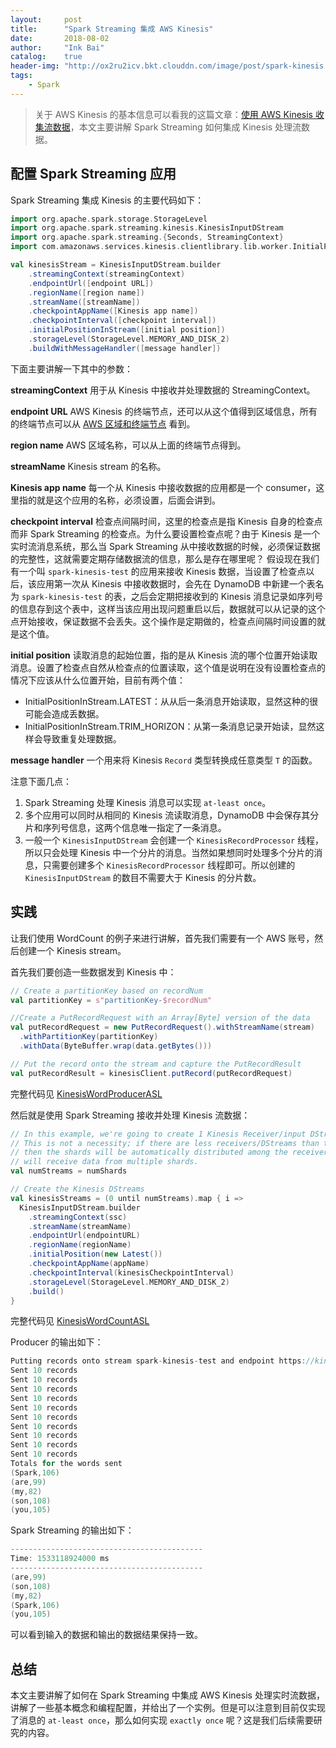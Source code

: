 ```yaml
---
layout:     post
title:      "Spark Streaming 集成 AWS Kinesis"
date:       2018-08-02
author:     "Ink Bai"
catalog:    true
header-img: "http://ox2ru2icv.bkt.clouddn.com/image/post/spark-kinesis.jpg"
tags:
    - Spark
---
```


> 关于 AWS Kinesis 的基本信息可以看我的这篇文章：[使用 AWS Kinesis 收集流数据](http://baixin.ink/2018/05/16/collect-data-with-kinesis/)，本文主要讲解 Spark Streaming 如何集成 Kinesis 处理流数据。

## 配置 Spark Streaming 应用
Spark Streaming 集成 Kinesis 的主要代码如下：

```scala
import org.apache.spark.storage.StorageLevel
import org.apache.spark.streaming.kinesis.KinesisInputDStream
import org.apache.spark.streaming.{Seconds, StreamingContext}
import com.amazonaws.services.kinesis.clientlibrary.lib.worker.InitialPositionInStream

val kinesisStream = KinesisInputDStream.builder
    .streamingContext(streamingContext)
    .endpointUrl([endpoint URL])
    .regionName([region name])
    .streamName([streamName])
    .checkpointAppName([Kinesis app name])
    .checkpointInterval([checkpoint interval])
    .initialPositionInStream([initial position])
    .storageLevel(StorageLevel.MEMORY_AND_DISK_2)
    .buildWithMessageHandler([message handler])
```

下面主要讲解一下其中的参数：

**streamingContext**
用于从 Kinesis 中接收并处理数据的 StreamingContext。

**endpoint URL**
AWS Kinesis 的终端节点，还可以从这个值得到区域信息，所有的终端节点可以从 [AWS 区域和终端节点](https://docs.aws.amazon.com/zh_cn/general/latest/gr/rande.html#ak_region) 看到。

**region name**
AWS 区域名称，可以从上面的终端节点得到。

**streamName**
Kinesis stream 的名称。

**Kinesis app name**
每一个从 Kinesis 中接收数据的应用都是一个 consumer，这里指的就是这个应用的名称，必须设置，后面会讲到。

**checkpoint interval**
检查点间隔时间，这里的检查点是指 Kinesis 自身的检查点而非 Spark Streaming 的检查点。为什么要设置检查点呢？由于 Kinesis 是一个实时流消息系统，那么当 Spark Streaming 从中接收数据的时候，必须保证数据的完整性，这就需要定期存储数据流的信息，那么是存在哪里呢？
假设现在我们有一个叫 `spark-kinesis-test` 的应用来接收 Kinesis 数据，当设置了检查点以后，该应用第一次从 Kinesis 中接收数据时，会先在 DynamoDB 中新建一个表名为 `spark-kinesis-test` 的表，之后会定期把接收到的 Kinesis 消息记录如序列号的信息存到这个表中，这样当该应用出现问题重启以后，数据就可以从记录的这个点开始接收，保证数据不会丢失。这个操作是定期做的，检查点间隔时间设置的就是这个值。

**initial position**
读取消息的起始位置，指的是从 Kinesis 流的哪个位置开始读取消息。设置了检查点自然从检查点的位置读取，这个值是说明在没有设置检查点的情况下应该从什么位置开始，目前有两个值：

- InitialPositionInStream.LATEST：从从后一条消息开始读取，显然这种的很可能会造成丢数据。
- InitialPositionInStream.TRIM_HORIZON：从第一条消息记录开始读，显然这样会导致重复处理数据。

**message handler**
一个用来将 Kinesis `Record` 类型转换成任意类型 `T` 的函数。

注意下面几点：

1. Spark Streaming 处理 Kinesis 消息可以实现 `at-least once`。
2. 多个应用可以同时从相同的 Kinesis 流读取消息，DynamoDB 中会保存其分片和序列号信息，这两个信息唯一指定了一条消息。
3. 一般一个 `KinesisInputDStream` 会创建一个 `KinesisRecordProcessor` 线程，所以只会处理 Kinesis 中一个分片的消息。当然如果想同时处理多个分片的消息，只需要创建多个 `KinesisRecordProcessor` 线程即可。所以创建的 `KinesisInputDStream` 的数目不需要大于 Kinesis 的分片数。

## 实践
让我们使用 WordCount 的例子来进行讲解，首先我们需要有一个 AWS 账号，然后创建一个 Kinesis stream。

首先我们要创造一些数据发到 Kinesis 中：

```scala
// Create a partitionKey based on recordNum
val partitionKey = s"partitionKey-$recordNum"

//Create a PutRecordRequest with an Array[Byte] version of the data
val putRecordRequest = new PutRecordRequest().withStreamName(stream)
  .withPartitionKey(partitionKey)
  .withData(ByteBuffer.wrap(data.getBytes()))

// Put the record onto the stream and capture the PutRecordResult
val putRecordResult = kinesisClient.putRecord(putRecordRequest)
```

完整代码见 [KinesisWordProducerASL](https://github.com/Trigl/spark-learning/blob/master/src/main/scala/ink/baixin/spark/examples/streaming/KinesisWordProducerASL.scala)

然后就是使用 Spark Streaming 接收并处理 Kinesis 流数据：

```scala
// In this example, we're going to create 1 Kinesis Receiver/input DStream for each shard,
// This is not a necessity; if there are less receivers/DStreams than the number of shards,
// then the shards will be automatically distributed among the receivers and each receiver
// will receive data from multiple shards.
val numStreams = numShards

// Create the Kinesis DStreams
val kinesisStreams = (0 until numStreams).map { i =>
  KinesisInputDStream.builder
    .streamingContext(ssc)
    .streamName(streamName)
    .endpointUrl(endpointURL)
    .regionName(regionName)
    .initialPosition(new Latest())
    .checkpointAppName(appName)
    .checkpointInterval(kinesisCheckpointInterval)
    .storageLevel(StorageLevel.MEMORY_AND_DISK_2)
    .build()
}
```

完整代码见 [KinesisWordCountASL](https://github.com/Trigl/spark-learning/blob/master/src/main/scala/ink/baixin/spark/examples/streaming/KinesisWordCountASL.scala)

Producer 的输出如下：

```scala
Putting records onto stream spark-kinesis-test and endpoint https://kinesis.cn-north-1.amazonaws.com.cn at a rate of 10 records per second and 5 words per record
Sent 10 records
Sent 10 records
Sent 10 records
Sent 10 records
Sent 10 records
Sent 10 records
Sent 10 records
Sent 10 records
Sent 10 records
Sent 10 records
Totals for the words sent
(Spark,106)
(are,99)
(my,82)
(son,108)
(you,105)
```

Spark Streaming 的输出如下：

```scala
-------------------------------------------
Time: 1533118924000 ms
-------------------------------------------
(are,99)
(son,108)
(my,82)
(Spark,106)
(you,105)
```

可以看到输入的数据和输出的数据结果保持一致。

## 总结
本文主要讲解了如何在 Spark Streaming 中集成 AWS Kinesis 处理实时流数据，讲解了一些基本概念和编程配置，并给出了一个实例。但是可以注意到目前仅实现了消息的 `at-least once`，那么如何实现 `exactly once` 呢？这是我们后续需要研究的内容。
